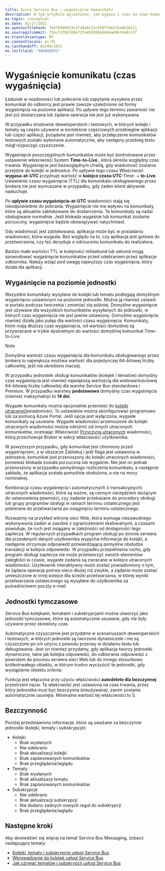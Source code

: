 ```yaml
---
title: Azure Service Bus — wygaśnięcie komunikatu
description: W tym artykule wyjaśniono, jak wygasa i czas na żywo komunikatów Azure Service Bus. Po upływie tego terminu wiadomość nie zostanie już dostarczona.
ms.topic: conceptual
ms.date: 02/17/2021
ms.openlocfilehash: 74df8909633c2fa048c23c559ffdd315a8616e11
ms.sourcegitcommit: f3ec73fb5f8de72fe483995bd4bbad9b74a9cc9f
ms.translationtype: MT
ms.contentlocale: pl-PL
ms.lasthandoff: 03/04/2021
ms.locfileid: "102042831"
---
```

# <a name="message-expiration-time-to-live"></a>Wygaśnięcie komunikatu (czas wygaśnięcia)
Ładunek w wiadomości lub polecenie lub zapytanie wysyłane przez komunikat do odbiorcy jest prawie zawsze uzależnione od formy wygaśnięcia na poziomie aplikacji. Po upływie tego terminu zawartość nie jest już dostarczana lub żądana operacja nie jest już wykonywana.

W przypadku środowisk deweloperskich i testowych, w których kolejki i tematy są często używane w kontekście częściowych przebiegów aplikacji lub części aplikacji, pożądane jest również, aby przełączenie komunikatów testowych zostało wykonane automatycznie, aby następny przebieg testu mógł rozpocząć czyszczenie.

Wygaśnięcie poszczególnych komunikatów może być kontrolowane przez ustawienie właściwości System **Time-to-Live** , która określa względny czas trwania. Wygaśnięcie jest bezwzględnym chwilą, gdy wiadomość zostanie przejdzie do kolejki w jednostce. Po upływie tego czasu Właściwość **wygasa-at-UTC** przyjmuje wartość w **kolejce czasu UTC**-Time-  +  **to-Live**. Ustawienie czasu wygaśnięcia (TTL) dla komunikatu obsługiwanego przez brokera nie jest wymuszane w przypadku, gdy żaden klient aktywnie nasłuchuje.

Po **upływie czasu wygaśnięcia-at-UTC** wiadomości stają się nieodpowiednie do pobrania. Wygaśnięcie nie ma wpływu na komunikaty, które są aktualnie zablokowane do dostarczenia. Te komunikaty są nadal obsługiwane normalnie. Jeśli blokada wygaśnie lub komunikat zostanie porzucony, wygaśnięcie będzie obowiązywać natychmiast.

Gdy wiadomość jest zablokowana, aplikacja może być w posiadaniu wiadomości, która wygasła. Bez względu na to, czy aplikacja jest gotowa do przetworzenia, czy też decyduje o odrzuceniu komunikatu do realizatora.

Bardzo małe wartości TTL w kolejności milisekund lub sekund mogą spowodować wygaśnięcie komunikatów przed odebraniem przez aplikacje odbiornika. Należy wziąć pod uwagę najwyższy czas wygaśnięcia, który działa dla aplikacji.

## <a name="entity-level-expiration"></a>Wygaśnięcie na poziomie jednostki
Wszystkie komunikaty wysyłane do kolejki lub tematu podlegają domyślnym wygaśnięciu ustawionym na poziomie jednostki. Można ją również ustawić w portalu podczas tworzenia i zmieniać się później. Domyślne wygaśnięcie jest używane dla wszystkich komunikatów wysyłanych do jednostki, w których czas wygaśnięcia nie jest jawnie ustawiony. Domyślne wygaśnięcie również działa jako pułap dla wartości czasu wygaśnięcia. Komunikaty, które mają dłuższy czas wygaśnięcia, od wartości domyślnej są przywracane w trybie dyskretnym do wartości domyślnej komunikat Time-to-Live.

> [!NOTE]
> Domyślna wartość czasu wygaśnięcia dla komunikatu obsługiwanego przez brokera to największa możliwa wartość dla pojedynczej 64-bitowej liczby całkowitej, jeśli nie określono inaczej.
>
> W przypadku jednostek obsługi komunikatów (kolejek i tematów) domyślny czas wygaśnięcia jest również największą wartością dla wielowartościowej 64-bitowej liczby całkowitej dla warstw Service Bus standardowa i Premium. W przypadku warstwy **podstawowa** domyślny czas wygaśnięcia (również maksymalny) to **14 dni**.

Wygasłe komunikaty można opcjonalnie przenieść do [kolejki utraconych](service-bus-dead-letter-queues.md)wiadomości. To ustawienie można skonfigurować programowo lub za pomocą Azure Portal. Jeśli opcja jest wyłączona, wygasłe komunikaty są usuwane. Wygasłe wiadomości przenoszone do kolejki utraconych wiadomości można odróżnić od innych utraconych komunikatów, oceniając Właściwość [Przyczyna utraconych](service-bus-dead-letter-queues.md#moving-messages-to-the-dlq) wiadomości, którą przechowuje Broker w sekcji właściwości użytkownika. 

W powyższym przypadku, gdy komunikat jest chroniony przed wygaśnięciem, a w obszarze Zablokuj i jeśli flaga jest ustawiona w jednostce, komunikat jest przenoszony do kolejki utraconych wiadomości, ponieważ blokada została porzucona lub wygaśnie. Nie jest on jednak przenoszony w przypadku pomyślnego rozliczenia komunikatu, a następnie zakłada, że aplikacja została pomyślnie obsłużona, a nie na mocy nominalnej.

Kombinacja czasu wygaśnięcia i automatycznych (i transakcyjnych) utraconych wiadomości, które są ważne, są cennym narzędziem służącym do ustanowienia pewności, czy zadanie przekazane do procedury obsługi lub grupy programów obsługi w ramach terminu ostatecznego jest pobierane do przetwarzania po osiągnięciu terminu ostatecznego.

Rozważmy na przykład witrynę sieci Web, która wymaga niezawodnego wykonywania zadań w zasobie z ograniczeniami skalowalnymi, a czasami powoduje, że ruch jest osiągany w zależności od dostępności tego zaplecza. W regularnych przypadkach program obsługi po stronie serwera dla przesłanych danych użytkownika wypycha informacje do kolejki, a następnie otrzymuje odpowiedź potwierdzającą pomyślne obsłudze transakcji w kolejce odpowiedzi. W przypadku przepełnienia ruchu, gdy program obsługi zaplecza nie może przetworzyć swoich elementów zaległości w czasie, wygasłe zadania są zwracane w kolejce utraconych wiadomości. Użytkownik interaktywny może zostać powiadomiony o tym, że żądana operacja potrwa nieco dłużej niż zwykle, a żądanie może zostać umieszczone w innej kolejce dla ścieżki przetwarzania, w której wyniki przetwarzania ostatecznego są wysyłane do użytkownika za pośrednictwem poczty e-mail. 


## <a name="temporary-entities"></a>Jednostki tymczasowe

Service Bus kolejkami, tematami i subskrypcjami można utworzyć jako jednostki tymczasowe, które są automatycznie usuwane, gdy nie były używane przez określony czas.
 
Automatyczne czyszczenie jest przydatne w scenariuszach deweloperskich i testowych, w których jednostki są tworzone dynamicznie i nie są czyszczone po ich użyciu z powodu przerwy w działaniu testu lub debugowania. Jest on również przydatny, gdy aplikacja tworzy jednostki dynamiczne, takie jak kolejka odpowiedzi, do odbierania odpowiedzi z powrotem do procesu serwera sieci Web lub do innego stosunkowo krótkotrwałego obiektu, w którym trudno wyczyścić te jednostki, gdy wystąpienie obiektu zniknie.

Funkcja jest włączona przy użyciu właściwości **autodelete dla bezczynnej** przestrzeni nazw. Ta właściwość jest ustawiona na czas trwania, przez który jednostka musi być bezczynna (nieużywana), zanim zostanie automatycznie usunięta. Minimalna wartość tej właściwości to 5.
 
## <a name="idleness"></a>Bezczynność

Poniżej przedstawiono informacje, które są uważane za bezczynne jednostki (kolejki, tematy i subskrypcje):

- Kolejki
    - Brak wysłanych  
    - Nie odebrano  
    - Brak aktualizacji kolejki  
    - Brak zaplanowanych komunikatów  
    - Brak przeglądania/wglądu 
- Tematy  
    - Brak wysłanych  
    - Brak aktualizacji tematu  
    - Brak zaplanowanych komunikatów 
- Subskrypcje
    - Nie odebrano  
    - Brak aktualizacji subskrypcji  
    - Nie dodano żadnych nowych reguł do subskrypcji  
    - Brak przeglądania/wglądu  
 

## <a name="next-steps"></a>Następne kroki

Aby dowiedzieć się więcej na temat Service Bus Messaging, zobacz następujące tematy:

* [Kolejki, tematy i subskrypcje usługi Service Bus](service-bus-queues-topics-subscriptions.md)
* [Wprowadzenie do kolejek usługi Service Bus](service-bus-dotnet-get-started-with-queues.md)
* [Jak używać tematów i subskrypcji usługi Service Bus](service-bus-dotnet-how-to-use-topics-subscriptions.md)
